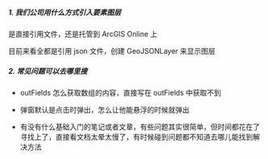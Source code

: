 ##### 1. 我们公司用什么方式引入要素图层

是直接引用文件，还是托管到 ArcGIS Online 上

目前来看全都是引用 json 文件，创建 GeoJSONLayer 来显示图层

##### 2. 常见问题可以去哪里搜

- outFields 怎么获取数组的内容，直接写在 outFields 中获取不到

- 弹窗默认是点击时弹出，怎么让他能悬浮的时候就弹出
- 有没有什么基础入门的笔记或者文章，有些问题其实很简单，但时间都花在了寻找上了，直接看文档太晕太慢了，有时候碰到问题都不知道去哪儿能找到解决方法
